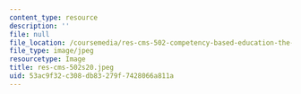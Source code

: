 ```yaml
---
content_type: resource
description: ''
file: null
file_location: /coursemedia/res-cms-502-competency-based-education-the-why-what-and-how-spring-2020/53ac9f32c308db83279f7428066a811a_res-cms-502s20.jpeg
file_type: image/jpeg
resourcetype: Image
title: res-cms-502s20.jpeg
uid: 53ac9f32-c308-db83-279f-7428066a811a
---
```

